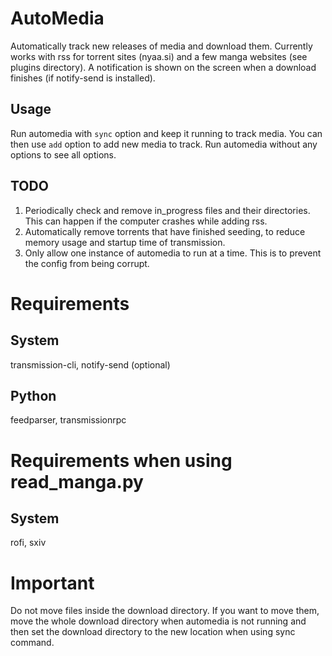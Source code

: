 # AutoMedia
Automatically track new releases of media and download them. Currently works with rss for torrent sites (nyaa.si) and a few manga websites (see plugins directory).
A notification is shown on the screen when a download finishes (if notify-send is installed).
## Usage
Run automedia with `sync` option and keep it running to track media. You can then use `add` option to add new media to track.
Run automedia without any options to see all options.
## TODO
1. Periodically check and remove in_progress files and their directories. This can happen if the computer crashes while adding rss.
2. Automatically remove torrents that have finished seeding, to reduce memory usage and startup time of transmission.
3. Only allow one instance of automedia to run at a time. This is to prevent the config from being corrupt.
# Requirements
## System
transmission-cli, notify-send (optional)
## Python
feedparser, transmissionrpc
# Requirements when using read_manga.py
## System
rofi, sxiv
# Important
Do not move files inside the download directory. If you want to move them, move the whole download directory
when automedia is not running and then set the download directory to the new location when using sync command.
